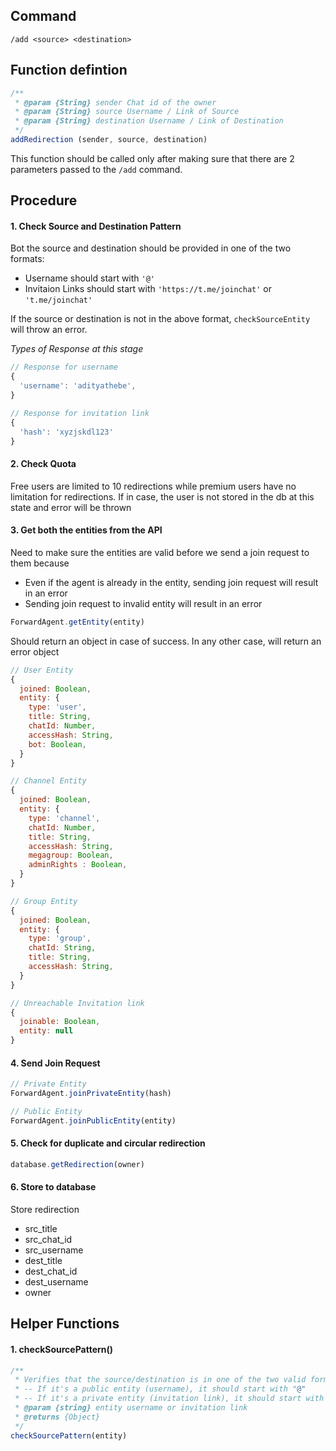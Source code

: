 ## Command
```
/add <source> <destination>
```

## Function defintion
```js
/**
 * @param {String} sender Chat id of the owner
 * @param {String} source Username / Link of Source
 * @param {String} destination Username / Link of Destination
 */
addRedirection (sender, source, destination)
```

This function should be called only after making sure that there are 2 parameters passed to the `/add` command.

## Procedure

#### 1. Check Source and Destination Pattern

Bot the source and destination should be provided in one of the two formats:
- Username should start with `'@'`
- Invitaion Links should start with `'https://t.me/joinchat'` or `'t.me/joinchat'`

If the source or destination is not in the above format, `checkSourceEntity` will throw an error.

*Types of Response at this stage*

```js
// Response for username
{
  'username': 'adityathebe',
}

// Response for invitation link
{ 
  'hash': 'xyzjskdl123'
}
```

#### 2. Check Quota

Free users are limited to 10 redirections while premium users have no limitation for redirections.
If in case, the user is not stored in the db at this state and error will be thrown

#### 3. Get both the entities from the API
 
Need to make sure the entities are valid before we send a join request to them because
- Even if the agent is already in the entity, sending join request will result in an error
- Sending join request to invalid entity will result in an error 

```js
ForwardAgent.getEntity(entity)
```

Should return an object in case of success. In any other case, will return an error object

```js
// User Entity
{
  joined: Boolean,
  entity: {
    type: 'user',
    title: String,
    chatId: Number,
    accessHash: String,
    bot: Boolean,
  }
}

// Channel Entity
{
  joined: Boolean,
  entity: {
    type: 'channel',
    chatId: Number,
    title: String,
    accessHash: String,
    megagroup: Boolean,
    adminRights : Boolean,
  }
}

// Group Entity
{
  joined: Boolean,
  entity: {
    type: 'group',
    chatId: String,
    title: String,
    accessHash: String,
  }
}

// Unreachable Invitation link
{
  joinable: Boolean,
  entity: null
}
```

#### 4. Send Join Request

```js
// Private Entity
ForwardAgent.joinPrivateEntity(hash)

// Public Entity
ForwardAgent.joinPublicEntity(entity)
```

#### 5. Check for duplicate and circular redirection

```js
database.getRedirection(owner)
```

#### 6. Store to database

Store redirection

- src_title
- src_chat_id
- src_username
- dest_title
- dest_chat_id
- dest_username
- owner


## Helper Functions

#### 1. checkSourcePattern()

```js
/**
 * Verifies that the source/destination is in one of the two valid formats
 * -- If it's a public entity (username), it should start with "@"
 * -- If it's a private entity (invitation link), it should start with t.me/joinchat/<HASH>
 * @param {string} entity username or invitation link
 * @returns {Object}
 */
checkSourcePattern(entity)
```